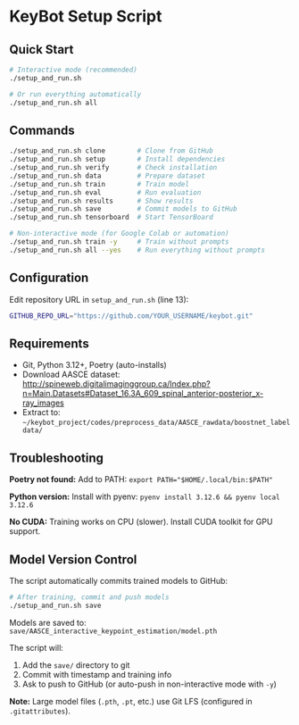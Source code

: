 # KeyBot Setup Script

## Quick Start

```bash
# Interactive mode (recommended)
./setup_and_run.sh

# Or run everything automatically
./setup_and_run.sh all
```

## Commands

```bash
./setup_and_run.sh clone        # Clone from GitHub
./setup_and_run.sh setup        # Install dependencies
./setup_and_run.sh verify       # Check installation
./setup_and_run.sh data         # Prepare dataset
./setup_and_run.sh train        # Train model
./setup_and_run.sh eval         # Run evaluation
./setup_and_run.sh results      # Show results
./setup_and_run.sh save         # Commit models to GitHub
./setup_and_run.sh tensorboard  # Start TensorBoard

# Non-interactive mode (for Google Colab or automation)
./setup_and_run.sh train -y     # Train without prompts
./setup_and_run.sh all --yes    # Run everything without prompts
```

## Configuration

Edit repository URL in `setup_and_run.sh` (line 13):
```bash
GITHUB_REPO_URL="https://github.com/YOUR_USERNAME/keybot.git"
```

## Requirements

- Git, Python 3.12+, Poetry (auto-installs)
- Download AASCE dataset: http://spineweb.digitalimaginggroup.ca/Index.php?n=Main.Datasets#Dataset_16.3A_609_spinal_anterior-posterior_x-ray_images
- Extract to: `~/keybot_project/codes/preprocess_data/AASCE_rawdata/boostnet_labeldata/`

## Troubleshooting

**Poetry not found:** Add to PATH: `export PATH="$HOME/.local/bin:$PATH"`

**Python version:** Install with pyenv: `pyenv install 3.12.6 && pyenv local 3.12.6`

**No CUDA:** Training works on CPU (slower). Install CUDA toolkit for GPU support.

## Model Version Control

The script automatically commits trained models to GitHub:

```bash
# After training, commit and push models
./setup_and_run.sh save
```

Models are saved to: `save/AASCE_interactive_keypoint_estimation/model.pth`

The script will:
1. Add the `save/` directory to git
2. Commit with timestamp and training info
3. Ask to push to GitHub (or auto-push in non-interactive mode with `-y`)

**Note:** Large model files (`.pth`, `.pt`, etc.) use Git LFS (configured in `.gitattributes`).

